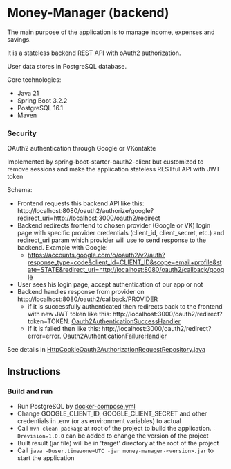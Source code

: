 # Money-Manager (backend)
The main purpose of the application is to manage income, expenses and savings. 

It is a stateless backend REST API with oAuth2 authorization.

User data stores in PostgreSQL database.

Core technologies:
+ Java 21
+ Spring Boot 3.2.2
+ PostgreSQL 16.1
+ Maven

### Security
OAuth2 authentication through Google or VKontakte

Implemented by spring-boot-starter-oauth2-client but customized to remove sessions and make the application stateless RESTful API with JWT token

Schema:
+ Frontend requests this backend API like this: http://localhost:8080/oauth2/authorize/google?redirect_uri=http://localhost:3000/oauth2/redirect
+ Backend redirects frontend to chosen provider (Google or VK) login page with specific provider credentials (client_id, client_secret, etc.) and redirect_uri param which provider will use to send response to the backend. Example with Google:
  + https://accounts.google.com/o/oauth2/v2/auth?response_type=code&client_id=CLIENT_ID&scope=email+profile&state=STATE&redirect_uri=http://localhost:8080/oauth2/callback/google
+ User sees his login page, accept authentication of our app or not
+ Backend handles response from provider on http://localhost:8080/oauth2/callback/PROVIDER
  + if it is successfully authenticated then redirects back to the frontend with new JWT token like this: http://localhost:3000/oauth2/redirect?token=TOKEN. [Oauth2AuthenticationSuccessHandler](src/main/java/ru/rgasymov/moneymanager/security/oauth2/Oauth2AuthenticationSuccessHandler.java)
  + If it is failed then like this: http://localhost:3000/oauth2/redirect?error=error. [Oauth2AuthenticationFailureHandler](src/main/java/ru/rgasymov/moneymanager/security/oauth2/Oauth2AuthenticationFailureHandler.java)

See details in [HttpCookieOauth2AuthorizationRequestRepository.java](src/main/java/ru/rgasymov/moneymanager/security/oauth2/HttpCookieOauth2AuthorizationRequestRepository.java)

## Instructions
### Build and run
+ Run PostgreSQL by [docker-compose.yml](docker-compose.yml)
+ Change GOOGLE_CLIENT_ID, GOOGLE_CLIENT_SECRET and other credentials in .env (or as environment variables) to actual
+ Call `mvn clean package` at root of the project to build the application. `-Drevision=1.0.0` can be added to change the version of the project
+ Built result (jar file) will be in 'target' directory at the root of the project
+ Call `java -Duser.timezone=UTC -jar money-manager-<version>.jar` to start the application


